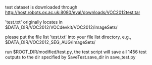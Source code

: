 test dataset is downloaded through http://host.robots.ox.ac.uk:8080/eval/downloads/VOC2012test.tar

'test.txt' originally locates in $DATA_DIR/VOC2012/VOCdevkit/VOC2012/ImageSets/

please put the file list 'test.txt' into your file list directory, e.g., $DATA_DIR/VOC2012_SEG_AUG/ImageSets/

run $ROOT_DIR/modified/test.py, the test script will save all 1456 test outputs to the dir specified by SaveTest.save_dir in save_test.py